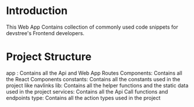 # Introduction

This Web App Contains collection of commonly used code snippets for devstree's Frontend developers.

# Project Structure

app : Contains all the Api and Web App Routes
Components: Contains all the React Components
constants: Contains all the constants used in the project like navlinks
lib: Contains all the helper functions and the static data used in the project
services: Contains all the Api Call functions and endpoints
type: Contains all the action types used in the project

